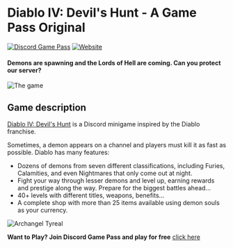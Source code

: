 # Diablo IV: Devil's Hunt - A Game Pass Original

[![Discord Game Pass](https://i.imgur.com/hIerwht.png)](https://discordgamepass.com)
[![Website](https://img.shields.io/website?url=https://discordgamepass.com)](https://discordgamepass.com)

#### Demons are spawning and the Lords of Hell are coming. Can you protect our server?

![The game](https://i.imgur.com/izgOHSk.png)

## Game description

[Diablo IV: Devil's Hunt](https://diablo.discordgameepass.com) is a Discord minigame inspired by the Diablo franchise. 

Sometimes, a demon appears on a channel and players must kill it as fast as possible. 
Diablo has many features:
- Dozens of demons from seven different classifications, including Furies, Calamities, and even Nightmares that only come out at night.
- Fight your way through lesser demons and level up, earning rewards and prestige along the way. Prepare for the biggest battles ahead...
- 40+ levels with different titles, weapons, benefits...
- A complete shop with more than 25 items available using demon souls as your currency.


![Archangel Tyreal](https://i.imgur.com/TpLfFs2.png)

**Want to Play? Join Discord Game Pass and play for free** [click here](https://invite.discordgamepass.com)
